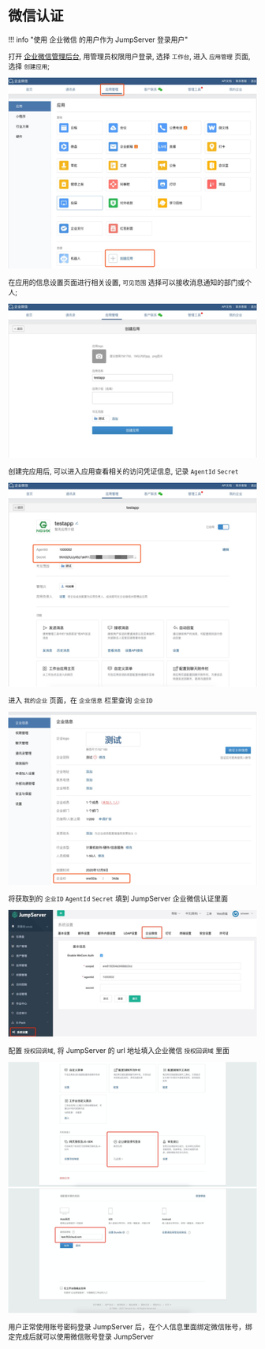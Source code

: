 # 微信认证

!!! info "使用 企业微信 的用户作为 JumpServer 登录用户"

打开 [企业微信管理后台](https://work.weixin.qq.com/), 用管理员权限用户登录, 选择 `工作台`, 进入 `应用管理` 页面, 选择 `创建应用`;

![微信应用](../../img/wechat_01.jpg)

在应用的信息设置页面进行相关设置, `可见范围` 选择可以接收消息通知的部门或个人;

![配置应用](../../img/wechat_02.jpg)

创建完应用后, 可以进入应用查看相关的访问凭证信息, 记录 `AgentId` `Secret`

![应用信息](../../img/wechat_03.jpg)

进入 `我的企业` 页面，在 `企业信息` 栏里查询 `企业ID`

![企业id](../../img/wechat_04.jpg)

将获取到的 `企业ID` `AgentId` `Secret` 填到 JumpServer 企业微信认证里面

![配置认证](../../img/wechat_05.jpg)

配置 `授权回调域`, 将 JumpServer 的 url 地址填入企业微信 `授权回调域` 里面

![配置信任](../../img/wechat_06.jpg)
![配置信任2](../../img/wechat_07.jpg)

用户正常使用账号密码登录 JumpServer 后，在个人信息里面绑定微信账号，绑定完成后就可以使用微信账号登录 JumpServer
